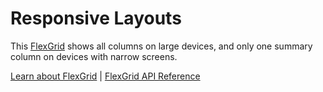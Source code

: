 Responsive Layouts
==================

This [FlexGrid](https://www.grapecity.com/wijmo/api/classes/wijmo_grid.flexgrid.html) shows all columns on large devices, and only one summary column on devices with narrow screens.

[Learn about FlexGrid](https://www.grapecity.com/wijmo/flexgrid-javascript-data-grid) | [FlexGrid API Reference](https://www.grapecity.com/wijmo/api/classes/wijmo_grid.flexgrid.html)